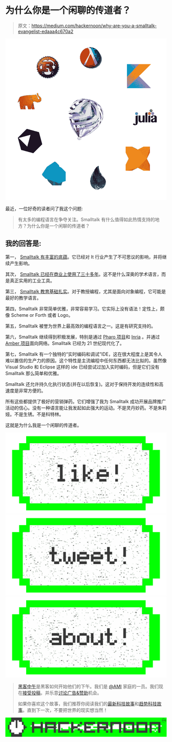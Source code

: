 # 为什么你是一个闲聊的传道者？

> 原文：<https://medium.com/hackernoon/why-are-you-a-smalltalk-evangelist-edaaa4c670a2>

![](img/a229684bd027ee3afdc55149a7d0195f.png)

最近，一位好奇的读者问了我这个问题:

> 有太多的编程语言在争夺关注。Smalltalk 有什么值得如此热情支持的地方？为什么你是一个闲聊的传道者？

## 我的回答是:

第一， [Smalltalk 有丰富的底蕴](http://techbeacon.com/how-learning-smalltalk-can-make-you-better-developer)。它已经对 It 行业产生了不可思议的影响，并将继续产生影响。

其次， [Smalltalk 已经在商业上使用了三十多年](/smalltalk-talk/who-uses-smalltalk-c6fdaa6319a)。这不是什么深奥的学术语言，而是真正实用的工业工具。

第三， [Smalltalk 教育基础扎实](https://en.wikipedia.org/wiki/Smalltalk)。对于教授编程，尤其是面向对象编程，它可能是最好的教学语言。

第四，Smalltalk 非常简单优雅，非常容易学习。它实际上没有语法！定性上，颇像 Scheme or Forth 或者 Logo。

第五，Smalltalk 被誉为世界上最高效的编程语言之一。这是有研究支持的。

第六，Smalltalk 继续得到积极发展，特别是通过 [Pharo 项目](http://pharo.org/)和 [Inria](https://en.wikipedia.org/wiki/French_Institute_for_Research_in_Computer_Science_and_Automation) 。并通过 [Amber 项目](http://amber-lang.net/)面向网络。Smalltalk 已经为 21 世纪现代化了。

第七，Smalltalk 有一个独特的“实时编码和调试”IDE，这在很大程度上是其令人难以置信的生产力的原因。这个特性是主流编程中任何东西都无法比拟的。虽然像 Visual Studio 和 Eclipse 这样的 ide 已经尝试过加入实时编码，但是它们没有 Smalltalk 那么简单和优雅。

Smalltalk 还允许持久化执行状态(并在以后恢复)。这对于保持开发的连续性和高速度是非常方便的。

所有这些都提供了极好的营销弹药。它们增强了我为 Smalltalk 成功开展品牌推广活动的信心。没有一种语言能让我发起如此强大的运动。不是灵丹妙药。不是朱莉娅。不是生锈。不是科特林。

这就是为什么我是一个闲聊的传道者。

[![](img/50ef4044ecd4e250b5d50f368b775d38.png)](http://bit.ly/HackernoonFB)[![](img/979d9a46439d5aebbdcdca574e21dc81.png)](https://goo.gl/k7XYbx)[![](img/2930ba6bd2c12218fdbbf7e02c8746ff.png)](https://goo.gl/4ofytp)

> [黑客中午](http://bit.ly/Hackernoon)是黑客如何开始他们的下午。我们是 [@AMI](http://bit.ly/atAMIatAMI) 家庭的一员。我们现在[接受投稿](http://bit.ly/hackernoonsubmission)，并乐意[讨论广告&赞助](mailto:partners@amipublications.com)机会。
> 
> 如果你喜欢这个故事，我们推荐你阅读我们的[最新科技故事](http://bit.ly/hackernoonlatestt)和[趋势科技故事](https://hackernoon.com/trending)。直到下一次，不要把世界的现实想当然！

![](img/be0ca55ba73a573dce11effb2ee80d56.png)